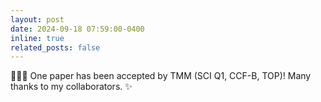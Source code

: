 ```yaml
---
layout: post
date: 2024-09-18 07:59:00-0400
inline: true
related_posts: false
---
```


<!-- A simple inline announcement with Markdown emoji! :sparkles: :smile: -->

:tada::tada::tada: One paper has been accepted by TMM (SCI Q1, CCF-B, TOP)! Many thanks to my collaborators. :sparkles:
